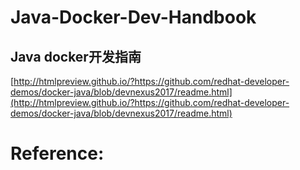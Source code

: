 # Java-Docker-Dev-Handbook


## Java docker开发指南

[http://htmlpreview.github.io/?https://github.com/redhat-developer-demos/docker-java/blob/devnexus2017/readme.html](http://htmlpreview.github.io/?https://github.com/redhat-developer-demos/docker-java/blob/devnexus2017/readme.html)


# Reference:



